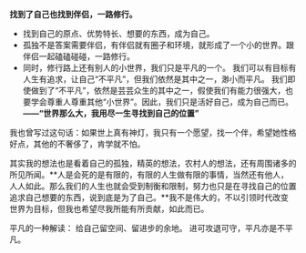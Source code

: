 **找到了自己也找到伴侣，一路修行。**
- 找到自己的原点、优势特长、想要的东西，成为自己。
- 孤独不是答案需要伴侣，有伴侣就有圈子和环境，就形成了一个小的世界。跟伴侣一起磕磕碰碰，一路修行。
- 同时，修行路上还有别人的小世界，我们只是平凡的一个。
我们可以有目标有人生有追求，让自己“不平凡”，但我们依然是其中之一，渺小而平凡。
我们即使做到了“不平凡”，依然是芸芸众生的其中之一，假使我们有能力很强大，也要学会尊重人尊重其他“小世界”。因此，我们只是活好自己，成为自己而已。
**——“世界那么大，我用尽一生寻找到自己的位置”**

我也曾写过这句话：如果世上真有神灯，我只有一个愿望，找一个伴，希望她性格好点，其他的不奢侈了，肯学就不怕。

其实我的想法也是看着自己的孤独，精英的想法，农村人的想法，还有周围诸多的所见所闻。**人是会死的是有限的，有限的人生做有限的事情，当然还有他人，人人如此。那么我们的人生也就会受到制衡和限制，努力也只是在寻找自己的位置追求自己想要的东西，说到底是为了自己。**我不是伟大的，不以引领时代改变世界为目标，但我也希望尽我所能有所贡献，如此而已。
 
平凡的一种解读：
给自己留空间、留进步的余地。
进可攻退可守，平凡亦是不平凡。
